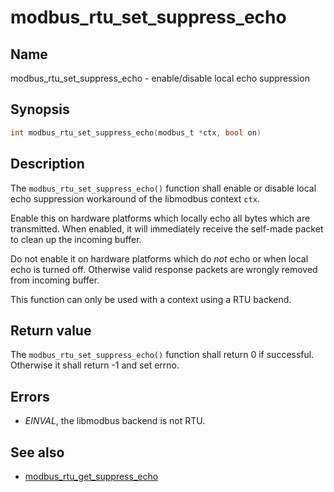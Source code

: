 # modbus_rtu_set_suppress_echo

## Name

modbus_rtu_set_suppress_echo - enable/disable local echo suppression

## Synopsis

```c
int modbus_rtu_set_suppress_echo(modbus_t *ctx, bool on)
```

## Description

The `modbus_rtu_set_suppress_echo()` function shall enable or disable
local echo suppression workaround of the libmodbus context `ctx`.

Enable this on hardware platforms which locally echo all bytes which
are transmitted. When enabled, it will immediately receive the self-made
packet to clean up the incoming buffer.

Do not enable it on hardware platforms which do _not_ echo or when
local echo is turned off. Otherwise valid response packets are wrongly
removed from incoming buffer.

This function can only be used with a context using a RTU backend.

## Return value

The `modbus_rtu_set_suppress_echo()` function shall return 0 if successful.
Otherwise it shall return -1 and set errno.

## Errors

- *EINVAL*, the libmodbus backend is not RTU.

## See also

- [modbus_rtu_get_suppress_echo](modbus_rtu_get_suppress_echo.md)
